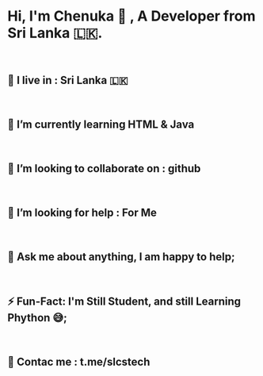 <h1>Hi, I'm Chenuka 👋 , A Developer from Sri Lanka 🇱🇰.</h1> </br>

<h2>🚶‍   I live in : Sri Lanka 🇱🇰</h2></br>
<h2>🔭 I’m currently learning HTML & Java</h2></br>
<h2>👯 I’m looking to collaborate on : github</h2></br>
<h2>🤔 I’m looking for help : For Me</h2></br>
<h2>💬 Ask me about anything, I am happy to help;</h2></br>
<h2>⚡ Fun-Fact: I'm Still Student, and still Learning Phython 😅;</h2></br>
<h2>👋 Contac me : t.me/slcstech</h2></br>
